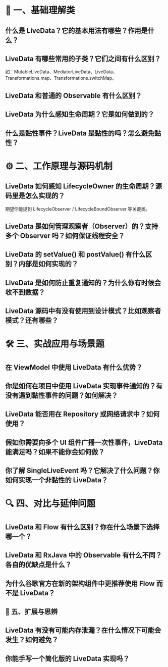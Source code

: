 # 🧠 一、基础理解类

## 什么是 LiveData？它的基本用法有哪些？作用是什么？

## LiveData 有哪些常用的子类？它们之间有什么区别？

如：MutableLiveData、MediatorLiveData、LiveData、Transformations.map、Transformations.switchMap。

## LiveData 和普通的 Observable 有什么区别？

## LiveData 为什么感知生命周期？它是如何做到的？

## 什么是黏性事件？LiveData 是黏性的吗？怎么避免黏性？

# ⚙️ 二、工作原理与源码机制
 
## LiveData 如何感知 LifecycleOwner 的生命周期？源码里是怎么实现的？

期望你能提到 LifecycleObserver / LifecycleBoundObserver 等关键类。

## LiveData 是如何管理观察者（Observer）的？支持多个 Observer 吗？如何保证线程安全？

## LiveData 的 setValue() 和 postValue() 有什么区别？内部是如何实现的？

## LiveData 是如何防止重复通知的？为什么你有时候会收不到数据？

## LiveData 源码中有没有使用到设计模式？比如观察者模式？还有哪些？

# 🛠 三、实战应用与场景题

## 在 ViewModel 中使用 LiveData 有什么优势？

## 你是如何在项目中使用 LiveData 实现事件通知的？有没有遇到黏性事件的问题？如何解决？

## LiveData 能否用在 Repository 或网络请求中？如何使用？

## 假如你需要向多个 UI 组件广播一次性事件，LiveData 能满足吗？如果不能你会如何做？

## 你了解 SingleLiveEvent 吗？它解决了什么问题？你如何实现一个非黏性的 LiveData？

# 🔍 四、对比与延伸问题

## LiveData 和 Flow 有什么区别？你在什么场景下选择哪一个？

## LiveData 和 RxJava 中的 Observable 有什么不同？各自的优缺点是什么？

## 为什么谷歌官方在新的架构组件中更推荐使用 Flow 而不是 LiveData？

## 🧩 五、扩展与思辨

## LiveData 有没有可能内存泄漏？在什么情况下可能会发生？如何避免？

## 你能手写一个简化版的 LiveData 实现吗？